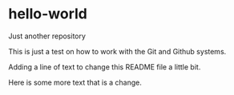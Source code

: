 # hello-world
Just another repository


This is just a test on how to work with the Git and Github systems.

Adding a line of text to change this README file a little bit.

Here is some more text that is a change.


